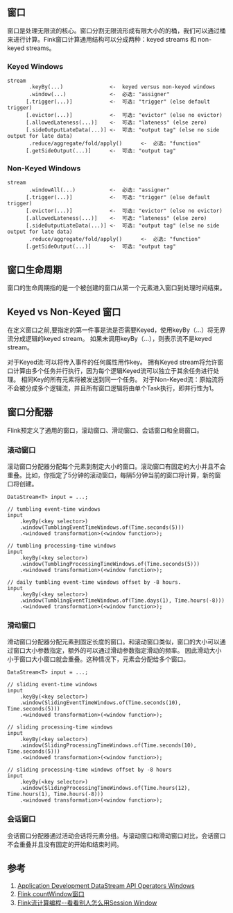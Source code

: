 ## 窗口

窗口是处理无限流的核心。窗口分割无限流形成有限大小的的桶，我们可以通过桶来进行计算。Fink窗口计算通用结构可以分成两种：keyed streams 和 non-keyed streams。

### Keyed Windows

```
stream
       .keyBy(...)               <-  keyed versus non-keyed windows
       .window(...)              <-  必选: "assigner"
      [.trigger(...)]            <-  可选: "trigger" (else default trigger)
      [.evictor(...)]            <-  可选: "evictor" (else no evictor)
      [.allowedLateness(...)]    <-  可选: "lateness" (else zero)
      [.sideOutputLateData(...)] <-  可选: "output tag" (else no side output for late data)
       .reduce/aggregate/fold/apply()      <-  必选: "function"
      [.getSideOutput(...)]      <-  可选: "output tag"
```

### Non-Keyed Windows

```
stream
       .windowAll(...)           <-  必选: "assigner"
      [.trigger(...)]            <-  可选: "trigger" (else default trigger)
      [.evictor(...)]            <-  可选: "evictor" (else no evictor)
      [.allowedLateness(...)]    <-  可选: "lateness" (else zero)
      [.sideOutputLateData(...)] <-  可选: "output tag" (else no side output for late data)
       .reduce/aggregate/fold/apply()      <-  必选: "function"
      [.getSideOutput(...)]      <-  可选: "output tag"
```

## 窗口生命周期

窗口的生命周期指的是一个被创建的窗口从第一个元素进入窗口到处理时间结束。

## Keyed vs Non-Keyed 窗口

在定义窗口之前,要指定的第一件事是流是否需要Keyed，使用keyBy（…）将无界流分成逻辑的keyed stream。 如果未调用keyBy（…），则表示流不是keyed stream。

对于Keyed流:可以将传入事件的任何属性用作key。 拥有Keyed stream将允许窗口计算由多个任务并行执行，因为每个逻辑Keyed流可以独立于其余任务进行处理。 相同Key的所有元素将被发送到同一个任务。
对于Non-Keyed流：原始流将不会被分成多个逻辑流，并且所有窗口逻辑将由单个Task执行，即并行性为1。

## 窗口分配器

Flink预定义了通用的窗口，滚动窗口、滑动窗口、会话窗口和全局窗口。

### 滚动窗口

滚动窗口分配器分配每个元素到制定大小的窗口。滚动窗口有固定的大小并且不会重叠。比如，你指定了5分钟的滚动窗口，每隔5分钟当前的窗口将计算，新的窗口将创建。
```
DataStream<T> input = ...;

// tumbling event-time windows
input
    .keyBy(<key selector>)
    .window(TumblingEventTimeWindows.of(Time.seconds(5)))
    .<windowed transformation>(<window function>);

// tumbling processing-time windows
input
    .keyBy(<key selector>)
    .window(TumblingProcessingTimeWindows.of(Time.seconds(5)))
    .<windowed transformation>(<window function>);

// daily tumbling event-time windows offset by -8 hours.
input
    .keyBy(<key selector>)
    .window(TumblingEventTimeWindows.of(Time.days(1), Time.hours(-8)))
    .<windowed transformation>(<window function>);
```

### 滑动窗口
滑动窗口分配器分配元素到固定长度的窗口。和滚动窗口类似，窗口的大小可以通过窗口大小参数指定，额外的可以通过滑动参数指定滑动的频率。
因此滑动大小小于窗口大小窗口就会重叠。这种情况下，元素会分配给多个窗口。
```
DataStream<T> input = ...;

// sliding event-time windows
input
    .keyBy(<key selector>)
    .window(SlidingEventTimeWindows.of(Time.seconds(10), Time.seconds(5)))
    .<windowed transformation>(<window function>);

// sliding processing-time windows
input
    .keyBy(<key selector>)
    .window(SlidingProcessingTimeWindows.of(Time.seconds(10), Time.seconds(5)))
    .<windowed transformation>(<window function>);

// sliding processing-time windows offset by -8 hours
input
    .keyBy(<key selector>)
    .window(SlidingProcessingTimeWindows.of(Time.hours(12), Time.hours(1), Time.hours(-8)))
    .<windowed transformation>(<window function>);
```

### 会话窗口
会话窗口分配器通过活动会话将元素分组。与滚动窗口和滑动窗口对比，会话窗口不会重叠并且没有固定的开始和结束时间。

## 参考
1. [Application Development DataStream API Operators Windows](https://ci.apache.org/projects/flink/flink-docs-release-1.12/dev/stream/operators/windows.html)
2. [Flink countWindow窗口](https://blog.csdn.net/vincent_duan/article/details/102619887)
3. [Flink流计算编程--看看别人怎么用Session Window](https://blog.csdn.net/lmalds/article/details/69267056)